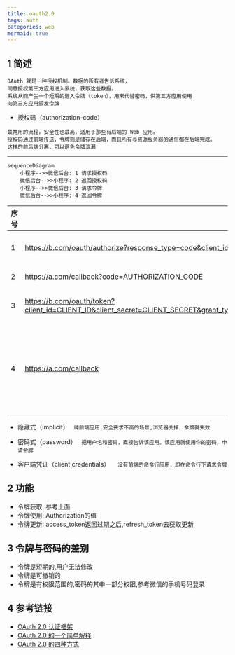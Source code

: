 ```yaml
---
title: oauth2.0 
tags: auth
categories: web
mermaid: true
---   
```


## 1 简述
```
OAuth 就是一种授权机制。数据的所有者告诉系统，
同意授权第三方应用进入系统，获取这些数据。
系统从而产生一个短期的进入令牌（token），用来代替密码，供第三方应用使用
向第三方应用颁发令牌
``` 

+ 授权码（authorization-code） 

``` 
最常用的流程，安全性也最高，适用于那些有后端的 Web 应用。
授权码通过前端传送，令牌则是储存在后端，而且所有与资源服务器的通信都在后端完成。
这样的前后端分离，可以避免令牌泄漏 
```
 
-----
 
    
```mermaid
sequenceDiagram
    小程序-->>微信后台: 1 请求授权码
    微信后台-->>小程序: 2 返回授权码
    小程序-->>微信后台: 3 请求令牌
    微信后台-->>小程序: 4 返回令牌
```

| 序号 | 地址 | 说明 |
| ---- | ---- | ---- |
|  1    | https://b.com/oauth/authorize?response_type=code&client_id=CLIENT_ID&redirect_uri=CALLBACK_URL&scope=read    | 返回授权码的命名,客户端编码,回调地址,申请权限 |
|  2    | https://a.com/callback?code=AUTHORIZATION_CODE     |  回调地址,返回授权码的命名,授权码    |
|  3    | https://b.com/oauth/token?client_id=CLIENT_ID&client_secret=CLIENT_SECRET&grant_type=authorization_code&code=AUTHORIZATION_CODE&redirect_uri=CALLBACK_URL     | 客户端编码,客户端密码(一般后台存储),授权类型,授权码,回调地址     |
|  4    | https://a.com/callback    |  返回结构,{ "access_token":"令牌/授权码",  "token_type":"bearer",  "expires_in":2592000,  "refresh_token":"更新令牌码",  "scope":"权限",  "uid":100101,  "info":{...} }    |

+ 隐藏式（implicit）
``` 纯前端应用,安全要求不高的场景,浏览器关掉，令牌就失效``` 

+ 密码式（password）
``` 把用户名和密码，直接告诉该应用。该应用就使用你的密码，申请令牌``` 

+ 客户端凭证（client credentials）
```  没有前端的命令行应用，即在命令行下请求令牌``` 


## 2 功能
+ 令牌获取: 参考上面
+ 令牌使用: Authorization的值
+ 令牌更新: access_token返回过期之后,refresh_token去获取更新

## 3 令牌与密码的差别
+ 令牌是短期的,用户无法修改
+ 令牌是可撤销的
+ 令牌是有权限范围的,密码的其中一部分权限,参考微信的手机号码登录

## 4 参考链接
+ [OAuth 2.0 认证框架](http://www.rfcreader.com/#rfc6749)
+ [OAuth 2.0 的一个简单解释](http://www.ruanyifeng.com/blog/2019/04/oauth_design.html)
+ [OAuth 2.0 的四种方式](http://www.ruanyifeng.com/blog/2019/04/oauth-grant-types.html)
